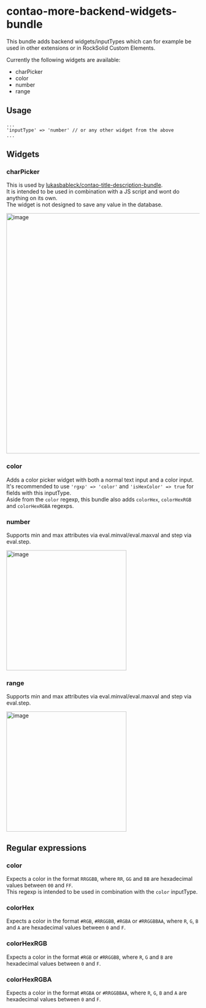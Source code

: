 # contao-more-backend-widgets-bundle

This bundle adds backend widgets/inputTypes which can for example be used in other extensions or in RockSolid Custom Elements.

Currently the following widgets are available:
- charPicker
- color
- number
- range

## Usage
```
...
'inputType' => 'number' // or any other widget from the above
...
```

## Widgets

### charPicker

This is used by [lukasbableck/contao-title-description-bundle](https://github.com/lukasbableck/contao-title-description-bundle).\
It is intended to be used in combination with a JS script and wont do anything on its own.\
The widget is not designed to save any value in the database.

<img width="626" alt="image" src="https://github.com/user-attachments/assets/ad4c0dba-0b47-4036-a3d3-c83ea12b31dc">

### color

Adds a color picker widget with both a normal text input and a color input.\
It's recommended to use `'rgxp' => 'color'` and `'isHexColor' => true` for fields with this inputType.\
Aside from the `color` regexp, this bundle also adds `colorHex`, `colorHexRGB` and `colorHexRGBA` regexps.

### number

Supports min and max attributes via eval.minval/eval.maxval and step via eval.step.

<img width="313" alt="image" src="https://github.com/user-attachments/assets/072842fc-6b32-4f5a-8da7-732c61644a59">

### range

Supports min and max attributes via eval.minval/eval.maxval and step via eval.step.

<img width="313" alt="image" src="https://github.com/user-attachments/assets/b5f0ea5c-f83c-4719-87e4-d10f06a82337">


## Regular expressions

### color

Expects a color in the format `RRGGBB`, where `RR`, `GG` and `BB` are hexadecimal values between `00` and `FF`.\
This regexp is intended to be used in combination with the `color` inputType.

### colorHex

Expects a color in the format `#RGB`, `#RRGGBB`, `#RGBA` or `#RRGGBBAA`, where `R`, `G`, `B` and `A` are hexadecimal values between `0` and `F`.

### colorHexRGB

Expects a color in the format `#RGB` or `#RRGGBB`, where `R`, `G` and `B` are hexadecimal values between `0` and `F`.

### colorHexRGBA

Expects a color in the format `#RGBA` or `#RRGGBBAA`, where `R`, `G`, `B` and `A` are hexadecimal values between `0` and `F`.